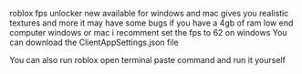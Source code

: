 roblox fps unlocker new available for windows and mac gives you realistic textures and more it may have some bugs if you have a 4gb of ram low end computer windows or mac i recomment set the fps to 62 on windows You can download the ClientAppSettings.json file




You can also run roblox open terminal paste command and run it yourself

